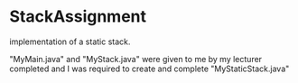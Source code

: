 # StackAssignment

implementation of a static stack.

"MyMain.java" and "MyStack.java" were given to me by my lecturer completed and I was required to create and complete "MyStaticStack.java"
